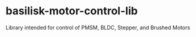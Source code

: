 # basilisk-motor-control-lib
Library intended for control of PMSM, BLDC, Stepper, and Brushed Motors
